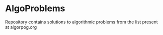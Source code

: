 # AlgoProblems
Repository contains solutions to algorithmic problems from the list present at algorpog.org
